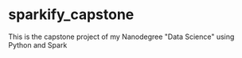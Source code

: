 # sparkify_capstone
This is the capstone project of my Nanodegree "Data Science" using Python and Spark
